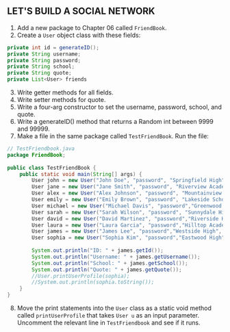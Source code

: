 ## LET'S BUILD A SOCIAL NETWORK

1. Add a new package to Chapter 06 called `FriendBook`. 
2. Create a `User` object class with these fields:

```java
private int id = generateID();
private String username;
private String password;
private String school;
private String quote;
private List<User> friends
```

3. Write getter methods for all fields.
4. Write setter methods for quote.
5. Write a four-arg constructor to set the username, password, school, and quote. 
6. Write a generateID() method that returns a Random int between 9999 and 99999.
7. Make a file in the same package called `TestFriendBook`. Run the file:  

```java
// TestFriendbook.java
package FriendBook;  
  
public class TestFriendBook {  
	public static void main(String[] args) {  
		User john = new User("John Doe", "password", "Springfield High", "I finally learned how to write without a pencil.");  
		User jane = new User("Jane Smith", "password", "Riverview Academy", "I’m outta here! See you all at the 10-year reunion.");  
		User alex = new User("Alex Johnson", "password", "Mountainview High", "I’m not a complete idiot. Some parts are missing.");  
		User emily = new User("Emily Brown", "password", "Lakeside School", "I’m not late; I’m just early for tomorrow.");  
		User michael = new User("Michael Davis", "password","Greenwood High", "I didn’t choose the school life; the school life chose me.");  
		User sarah = new User("Sarah Wilson", "password", "Sunnydale High", "I’m 100% certain that I am 0% sure of what I’m doing.");  
		User david = new User("David Martinez", "password","Riverside High", "I’m not arguing; I’m just explaining why I’m right.");  
		User laura = new User("Laura Garcia", "password","Hilltop Academy", "I’m not lazy; I’m on energy-saving mode.");  
		User james = new User("James Lee", "password","Westside High", "I’m not a procrastinator; I’m just extremely productive at unimportant things.");  
		User sophia = new User("Sophia Kim", "password","Eastwood High", "I’m not weird; I’m limited edition.");  
		
		System.out.println("ID: " + james.getId());  
		System.out.println("Username: " + james.getUsername());  
		System.out.println("School: " + james.getSchool());  
		System.out.println("Quote: " + james.getQuote());
		//User.printUserProfile(sophia);  
		//System.out.println(sophia.toString());  
	}  
}
```

8. Move the print statements into the `User` class as a static void method called `printUserProfile` that takes `User u` as an input parameter. Uncomment the relevant line in `TestFriendbook` and see if it runs. 